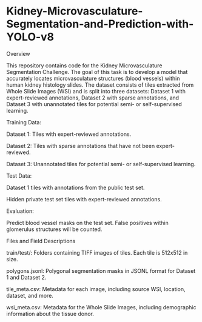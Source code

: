 # Kidney-Microvasculature-Segmentation-and-Prediction-with-YOLO-v8

Overview

This repository contains code for the Kidney Microvasculature Segmentation Challenge. The goal of this task is to develop a model that accurately locates microvasculature structures (blood vessels) within human kidney histology slides. The dataset consists of tiles extracted from Whole Slide Images (WSI) and is split into three datasets: Dataset 1 with expert-reviewed annotations, Dataset 2 with sparse annotations, and Dataset 3 with unannotated tiles for potential semi- or self-supervised learning.

Training Data:

Dataset 1: Tiles with expert-reviewed annotations.

Dataset 2: Tiles with sparse annotations that have not been expert-reviewed.

Dataset 3: Unannotated tiles for potential semi- or self-supervised learning.

Test Data:

Dataset 1 tiles with annotations from the public test set.

Hidden private test set tiles with expert-reviewed annotations.

Evaluation:

Predict blood vessel masks on the test set. False positives within glomerulus structures will be counted.

Files and Field Descriptions

train/test/: Folders containing TIFF images of tiles. Each tile is 512x512 in size.

polygons.jsonl: Polygonal segmentation masks in JSONL format for Dataset 1 and Dataset 2.

tile_meta.csv: Metadata for each image, including source WSI, location, dataset, and more.

wsi_meta.csv: Metadata for the Whole Slide Images, including demographic information about the tissue donor.

